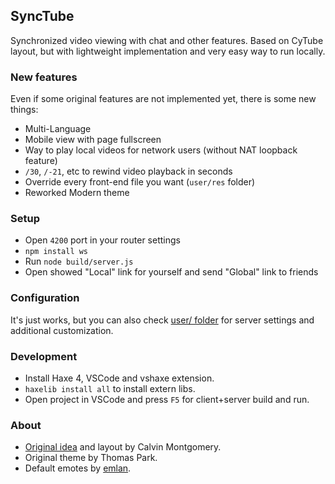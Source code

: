 ## SyncTube
Synchronized video viewing with chat and other features.
Based on CyTube layout, but with lightweight implementation and very easy way to run locally.

### New features
Even if some original features are not implemented yet, there is some new things:
- Multi-Language
- Mobile view with page fullscreen
- Way to play local videos for network users (without NAT loopback feature)
- `/30`, `/-21`, etc to rewind video playback in seconds
- Override every front-end file you want (`user/res` folder)
- Reworked Modern theme

### Setup
- Open `4200` port in your router settings
- `npm install ws`
- Run `node build/server.js`
- Open showed "Local" link for yourself and send "Global" link to friends

### Configuration
It's just works, but you can also check [user/ folder](/user/README.md) for server settings and additional customization.

### Development
- Install Haxe 4, VSCode and vshaxe extension.
- `haxelib install all` to install extern libs.
- Open project in VSCode and press `F5` for client+server build and run.

### About
- [Original idea](https://github.com/calzoneman/sync) and layout by Calvin Montgomery.
- Original theme by Thomas Park.
- Default emotes by [emlan](https://www.deviantart.com/emlan).
